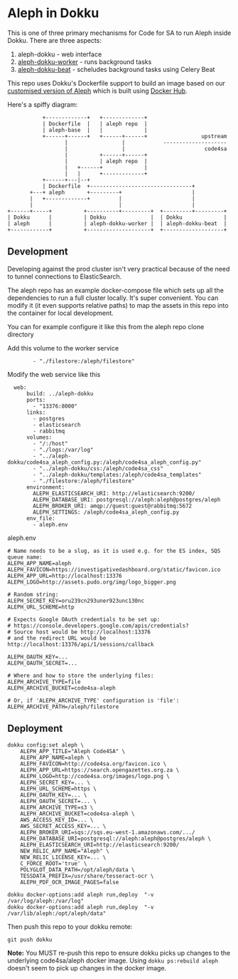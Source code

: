 # Aleph in Dokku

This is one of three primary mechanisms for Code for SA to run Aleph inside Dokku. There are three aspects:

1. aleph-dokku - web interface
2. [aleph-dokku-worker](https://github.com/Code4SA/aleph-dokku-worker) - runs background tasks
3. [aleph-dokku-beat](https://github.com/Code4SA/aleph-dokku-beat) - scheludes background tasks using Celery Beat

This repo uses Dokku's Dockerfile support to build an image based on our [customised version of Aleph](https://github.com/Code4SA/aleph) which
is built using [Docker Hub](hub.docker.com/r/code4sa/aleph/).

Here's a spiffy diagram:

               +-------------+   +-------------+                         
               | Dockerfile  |   | aleph repo  |                         
               | aleph-base  |   |             |                         
               +------+------+   +------+------+                 upstream
                      |                 |            --------------------
                      |                 |                         code4sa
                      |          +------+------+                         
                      |          | aleph repo  |                         
                      |   +------+             |                         
                      |   |      +-------------+                         
               +------+---|--+                                           
               | Dockerfile  +--------------------------------+          
           +---+ aleph       +---------+                      |          
           |   +-------------+         |                      |          
           |                           |                      |          
    +------+-----+          +----------+---------+  +---------+---------+
    | Dokku      |          | Dokku              |  | Dokku             |
    | aleph      |          | aleph-dokku-worker |  | aleph-dokku-beat  |
    +------------+          +--------------------+  +-------------------+

## Development

Developing against the prod cluster isn't very practical because of the need to tunnel connections to ElasticSearch.

The aleph repo has an example docker-compose file which sets up all the dependencies to run a full cluster locally. It's super convenient. You can modify it (it even supports relative paths) to map the assets in this repo into the container for local development.

You can for example configure it like this from the aleph repo clone directory

Add this volume to the worker service
```
        - "./filestore:/aleph/filestore"
```

Modify the web service like this
```
  web:
      build: ../aleph-dokku
      ports:
        - "13376:8000"
      links:
        - postgres
        - elasticsearch
        - rabbitmq
      volumes:
        - "/:/host"
        - "./logs:/var/log"
        - "../aleph-dokku/code4sa_aleph_config.py:/aleph/code4sa_aleph_config.py"
        - "../aleph-dokku/css:/aleph/code4sa_css"
        - "../aleph-dokku/templates:/aleph/code4sa_templates"
        - "./filestore:/aleph/filestore"
      environment:
        ALEPH_ELASTICSEARCH_URI: http://elasticsearch:9200/
        ALEPH_DATABASE_URI: postgresql://aleph:aleph@postgres/aleph
        ALEPH_BROKER_URI: amqp://guest:guest@rabbitmq:5672
        ALEPH_SETTINGS: /aleph/code4sa_aleph_config.py
      env_file:
        - aleph.env
```

aleph.env
```
# Name needs to be a slug, as it is used e.g. for the ES index, SQS queue name:
ALEPH_APP_NAME=aleph
ALEPH_FAVICON=https://investigativedashboard.org/static/favicon.ico
ALEPH_APP_URL=http://localhost:13376
ALEPH_LOGO=http://assets.pudo.org/img/logo_bigger.png

# Random string:
ALEPH_SECRET_KEY=oru239cn293uner923unc130nc
ALEPH_URL_SCHEME=http

# Expects Google OAuth credentials to be set up:
# https://console.developers.google.com/apis/credentials?
# Source host would be http://localhost:13376
# and the redirect URL would be http://localhost:13376/api/1/sessions/callback

ALEPH_OAUTH_KEY=...
ALEPH_OAUTH_SECRET=...

# Where and how to store the underlying files:
ALEPH_ARCHIVE_TYPE=file
ALEPH_ARCHIVE_BUCKET=code4sa-aleph

# Or, if 'ALEPH_ARCHIVE_TYPE' configuration is 'file':
ALEPH_ARCHIVE_PATH=/aleph/filestore
```

## Deployment

```
dokku config:set aleph \
    ALEPH_APP_TITLE="Aleph Code4SA" \
    ALEPH_APP_NAME=aleph \
    ALEPH_FAVICON=http://code4sa.org/favicon.ico \
    ALEPH_APP_URL=https://search.opengazettes.org.za \
    ALEPH_LOGO=http://code4sa.org/images/logo.png \
    ALEPH_SECRET_KEY=... \
    ALEPH_URL_SCHEME=https \
    ALEPH_OAUTH_KEY=... \
    ALEPH_OAUTH_SECRET=... \
    ALEPH_ARCHIVE_TYPE=s3 \
    ALEPH_ARCHIVE_BUCKET=code4sa-aleph \
    AWS_ACCESS_KEY_ID=... \
    AWS_SECRET_ACCESS_KEY=... \
    ALEPH_BROKER_URI=sqs://sqs.eu-west-1.amazonaws.com/.../
    ALEPH_DATABASE_URI=postgresql://aleph:aleph@postgres/aleph \
    ALEPH_ELASTICSEARCH_URI=http://elasticsearch:9200/
    NEW_RELIC_APP_NAME="Aleph" \
    NEW_RELIC_LICENSE_KEY=... \
    C_FORCE_ROOT='true' \
    POLYGLOT_DATA_PATH=/opt/aleph/data \
    TESSDATA_PREFIX=/usr/share/tesseract-ocr \
    ALEPH_PDF_OCR_IMAGE_PAGES=false

dokku docker-options:add aleph run,deploy  "-v /var/log/aleph:/var/log"
dokku docker-options:add aleph run,deploy  "-v /var/lib/aleph:/opt/aleph/data"
```

Then push this repo to your dokku remote:

    git push dokku

**Note:** You MUST re-push this repo to ensure dokku picks up changes to the underlying code4sa/aleph docker image. Using ``dokku ps:rebuild aleph`` doesn't seem to pick up changes in the docker image.
